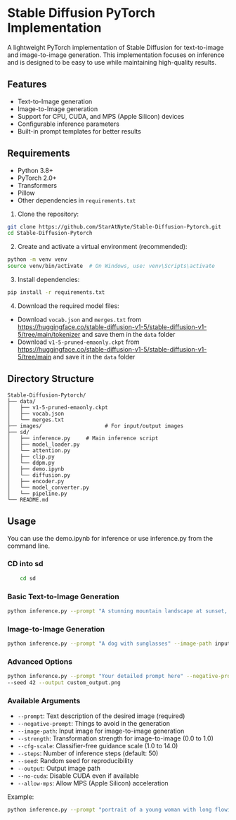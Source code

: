 # Stable Diffusion PyTorch Implementation

A lightweight PyTorch implementation of Stable Diffusion for text-to-image and image-to-image generation. This implementation focuses on inference and is designed to be easy to use while maintaining high-quality results.

## Features

* Text-to-Image generation
* Image-to-Image generation
* Support for CPU, CUDA, and MPS (Apple Silicon) devices
* Configurable inference parameters
* Built-in prompt templates for better results

## Requirements

* Python 3.8+
* PyTorch 2.0+
* Transformers
* Pillow
* Other dependencies in `requirements.txt`

1. Clone the repository:
```bash
git clone https://github.com/StarAtNyte/Stable-Diffusion-Pytorch.git
cd Stable-Diffusion-Pytorch
```

2. Create and activate a virtual environment (recommended):
```bash
python -m venv venv
source venv/bin/activate  # On Windows, use: venv\Scripts\activate
```

3. Install dependencies:
```bash
pip install -r requirements.txt
```

4. Download the required model files:

* Download `vocab.json` and `merges.txt` from https://huggingface.co/stable-diffusion-v1-5/stable-diffusion-v1-5/tree/main/tokenizer and save them in the `data` folder
* Download `v1-5-pruned-emaonly.ckpt` from https://huggingface.co/stable-diffusion-v1-5/stable-diffusion-v1-5/tree/main and save it in the `data` folder

## Directory Structure
```
Stable-Diffusion-Pytorch/
├── data/
│   ├── v1-5-pruned-emaonly.ckpt
│   ├── vocab.json
│   └── merges.txt
├── images/                    # For input/output images
├── sd/
│   ├── inference.py     # Main inference script
│   ├── model_loader.py
│   └── attention.py
│   ├── clip.py
│   └── ddpm.py
│   ├── demo.ipynb
│   └── diffusion.py
│   ├── encoder.py
│   └── model_converter.py
│   └── pipeline.py
└── README.md
```

## Usage

You can use the demo.ipynb for inference or use inference.py from the command line.

### CD into sd
```bash
    cd sd
```

### Basic Text-to-Image Generation

```bash
python inference.py --prompt "A stunning mountain landscape at sunset, photorealistic, 8k resolution" --output output.png
```


### Image-to-Image Generation

```bash
python inference.py --prompt "A dog with sunglasses" --image-path input.jpg --strength 0.9 --output output.png
```

### Advanced Options

```bash
python inference.py --prompt "Your detailed prompt here" --negative-prompt "Low quality, blurry, bad anatomy" --cfg-scale 7.5 --steps 50 
--seed 42 --output custom_output.png
```

### Available Arguments

* `--prompt`: Text description of the desired image (required)
* `--negative-prompt`: Things to avoid in the generation
* `--image-path`: Input image for image-to-image generation
* `--strength`: Transformation strength for image-to-image (0.0 to 1.0)
* `--cfg-scale`: Classifier-free guidance scale (1.0 to 14.0)
* `--steps`: Number of inference steps (default: 50)
* `--seed`: Random seed for reproducibility
* `--output`: Output image path
* `--no-cuda`: Disable CUDA even if available
* `--allow-mps`: Allow MPS (Apple Silicon) acceleration


Example:
```bash
python inference.py --prompt "portrait of a young woman with long flowing red hair, freckles, emerald green eyes, soft smile, natural lighting, shallow depth of field, shot on Canon EOS R5, 85mm f/1.2 lens, professional photography, 8k resolution, hyperrealistic detail" --negative-prompt "blurry, low quality, distorted, deformed" --cfg-scale 7.5 --steps 50 --output portrait.png
```



